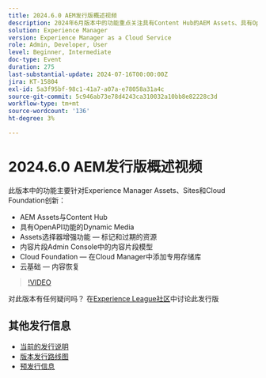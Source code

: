 ```yaml
---
title: 2024.6.0 AEM发行版概述视频
description: 2024年6月版本中的功能重点关注具有Content Hub的AEM Assets、具有OpenAPI功能的Dynamic Media、Assets选择器增强功能 — 标记和过期的资源、内容片段Admin Console中的内容片段模型、Cloud Foundation — 在Cloud Manager中添加专用存储库和Cloud Foundation — 内容恢复。
solution: Experience Manager
version: Experience Manager as a Cloud Service
role: Admin, Developer, User
level: Beginner, Intermediate
doc-type: Event
duration: 275
last-substantial-update: 2024-07-16T00:00:00Z
jira: KT-15804
exl-id: 5a3f95bf-98c1-41a7-a07a-e78058a31a4c
source-git-commit: 5c946ab73e78d4243ca310032a10bb8e82228c3d
workflow-type: tm+mt
source-wordcount: '136'
ht-degree: 3%

---
```


# 2024.6.0 AEM发行版概述视频

此版本中的功能主要针对Experience Manager Assets、Sites和Cloud Foundation创新：

* AEM Assets与Content Hub
* 具有OpenAPI功能的Dynamic Media
* Assets选择器增强功能 — 标记和过期的资源
* 内容片段Admin Console中的内容片段模型
* Cloud Foundation — 在Cloud Manager中添加专用存储库
* 云基础 — 内容恢复

>[!VIDEO](https://video.tv.adobe.com/v/3430779/?learn=on)


对此版本有任何疑问吗？  在[Experience League社区](https://adobe.ly/47dj9Wj)中讨论此发行版

## 其他发行信息

* [当前的发行说明](https://experienceleague.adobe.com/docs/experience-manager-cloud-service/content/release-notes/home.html?lang=zh-Hans)
* [版本发行路线图](https://experienceleague.adobe.com/docs/experience-manager-release-information/aem-release-updates/update-releases-roadmap.html?lang=zh-Hans)
* [预发行信息](https://experienceleague.adobe.com/docs/experience-manager-cloud-service/content/release-notes/prerelease.html?lang=zh-Hans)
